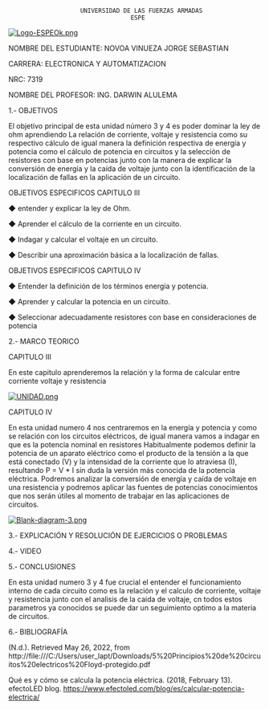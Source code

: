                         UNIVERSIDAD DE LAS FUERZAS ARMADAS 
                                      ESPE
  [![Logo-ESPEOk.png](https://i.postimg.cc/P5XdL97z/Logo-ESPEOk.png)](https://postimg.cc/HVhqRZdV)
                                                                        



NOMBRE DEL ESTUDIANTE: NOVOA VINUEZA JORGE SEBASTIAN 
  
CARRERA: ELECTRONICA Y AUTOMATIZACION 

NRC: 7319

NOMBRE DEL PROFESOR: ING. DARWIN ALULEMA



1.- OBJETIVOS 

El objetivo principal de esta unidad número 3 y 4 es poder dominar la ley de ohm aprendiendo La relación de corriente, voltaje y resistencia como su respectivo cálculo de igual manera la definición respectiva de energía y potencia como el cálculo de potencia en circuitos y la selección de resistores con base en potencias junto con la manera de explicar la conversión de energía y la caída de voltaje junto con la identificación de la localización de fallas en la aplicación de un circuito.

OBJETIVOS ESPECIFICOS CAPITULO III

◆ entender y explicar la ley de Ohm.

◆ Aprender el cálculo de la corriente en un circuito.

◆ Indagar y calcular el voltaje en un circuito.  

◆ Describir una aproximación básica a la localización de fallas.



OBJETIVOS ESPECIFICOS CAPITULO IV

◆ Entender la definición de los términos energía y potencia.

◆ Aprender y calcular la potencia en un circuito.

◆ Seleccionar adecuadamente resistores con base en consideraciones de potencia 


2.- MARCO TEORICO 

CAPITULO III

En este capitulo aprenderemos la relación y la forma de calcular entre corriente voltaje y resistencia

[![UNIDAD.png](https://i.postimg.cc/zvpzFGFF/UNIDAD.png)](https://postimg.cc/2LbNzmJ1)

CAPITULO IV

En esta unidad numero 4 nos centraremos en la energía y potencia y como se relación con los circuitos eléctricos, de igual manera vamos a indagar en que es la potencia nominal en resistores Habitualmente podemos definir la potencia de un aparato eléctrico como el producto de la tensión a la que está conectado (V) y la intensidad de la corriente que lo atraviesa (I), resultando P = V * I sin duda la versión más conocida de la potencia eléctrica. Podremos analizar la conversión de energía y caída de voltaje en una resistencia y podremos aplicar las fuentes de potencias conocimientos que nos serán útiles al momento de trabajar en las aplicaciones de circuitos.

[![Blank-diagram-3.png](https://i.postimg.cc/ZqSb5jyd/Blank-diagram-3.png)](https://postimg.cc/VJKQ7qgf)

3.- EXPLICACIÓN Y RESOLUCIÓN DE EJERCICIOS O PROBLEMAS

4.- VIDEO

5.- CONCLUSIONES

En esta unidad numero 3 y 4 fue crucial el entender el funcionamiento interno de cada circuito como es la relación y el calculo de corriente, voltaje y resistencia junto con el analisis de la caida de voltaje, cn todos estos parametros ya conocidos se puede dar un seguimiento optimo a la materia de circuitos.


6.- BIBLIOGRAFÍA

(N.d.). Retrieved May 26, 2022, from http://file:///C:/Users/user_lapt/Downloads/5%20Principios%20de%20circuitos%20electricos%20Floyd-protegido.pdf

Qué es y cómo se calcula la potencia eléctrica. (2018, February 13). efectoLED blog. https://www.efectoled.com/blog/es/calcular-potencia-electrica/



